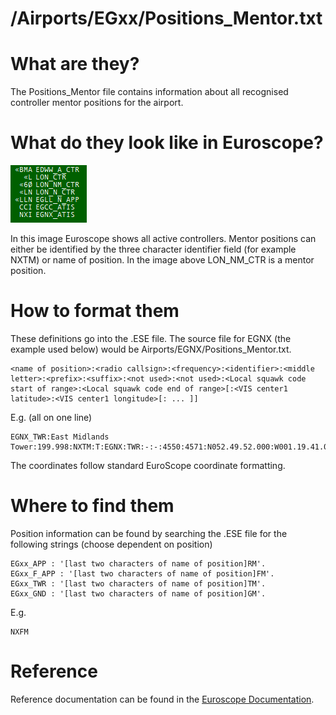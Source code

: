 # /Airports/EGxx/Positions_Mentor.txt
# What are they?
The Positions_Mentor file contains information about all recognised controller mentor positions for the airport. 

# What do they look like in Euroscope?
![live positions](images/positions.png)

In this image Euroscope shows all active controllers. Mentor positions can either be identified by the three character identifier field (for example NXTM) or name of position. In the image above LON_NM_CTR is a mentor position. 

# How to format them
These definitions go into the .ESE file. The source file for EGNX (the example used below) would be Airports/EGNX/Positions_Mentor.txt.


    <name of position>:<radio callsign>:<frequency>:<identifier>:<middle letter>:<prefix>:<suffix>:<not used>:<not used>:<Local squawk code start of range>:<Local squawk code end of range>[:<VIS center1 latitude>:<VIS center1 longitude>[: ... ]]
   E.g. (all on one line)

    EGNX_TWR:East Midlands Tower:199.998:NXTM:T:EGNX:TWR:-:-:4550:4571:N052.49.52.000:W001.19.41.000::

The coordinates follow standard EuroScope coordinate formatting.

# Where to find them
Position information can be found by searching the .ESE file for the following strings (choose dependent on position) 
    
    EGxx_APP : '[last two characters of name of position]RM'. 
    EGxx_F_APP : '[last two characters of name of position]FM'. 
    EGxx_TWR : '[last two characters of name of position]TM'. 
    EGxx_GND : '[last two characters of name of position]GM'. 
E.g. 
    
    NXFM

# Reference
Reference documentation can be found in the [Euroscope Documentation](https://www.euroscope.hu/wp/ese-files-description/).